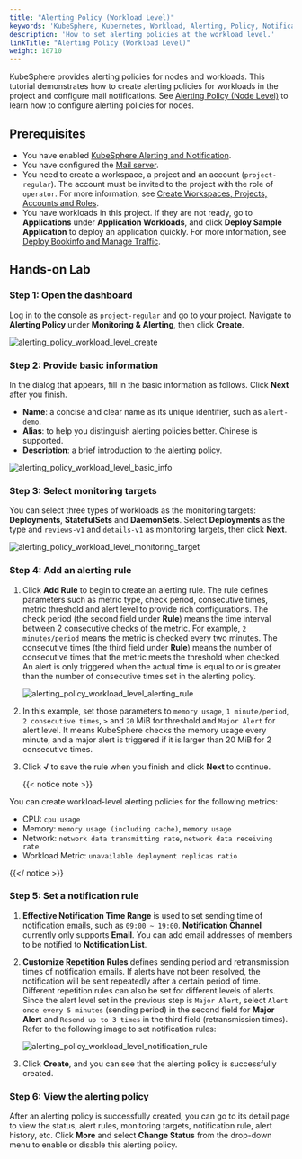 ```yaml
---
title: "Alerting Policy (Workload Level)"
keywords: 'KubeSphere, Kubernetes, Workload, Alerting, Policy, Notification'
description: 'How to set alerting policies at the workload level.'
linkTitle: "Alerting Policy (Workload Level)"
weight: 10710
---
```


KubeSphere provides alerting policies for nodes and workloads. This tutorial demonstrates how to create alerting policies for workloads in the project and configure mail notifications. See [Alerting Policy (Node Level)](../../../cluster-administration/alerting/alerting-policy/) to learn how to configure alerting policies for nodes.

## Prerequisites

- You have enabled [KubeSphere Alerting and Notification](../../../pluggable-components/alerting-notification/).
- You have configured the [Mail server](../../../cluster-administration/cluster-settings/mail-server/).
- You need to create a workspace, a project and an account (`project-regular`). The account must be invited to the project with the role of `operator`. For more information, see [Create Workspaces, Projects, Accounts and Roles](../../../quick-start/create-workspace-and-project).
- You have workloads in this project. If they are not ready, go to **Applications** under **Application Workloads**, and click **Deploy Sample Application** to deploy an application quickly. For more information, see [Deploy Bookinfo and Manage Traffic](../../../quick-start/deploy-bookinfo-to-k8s/).

## Hands-on Lab

### Step 1: Open the dashboard

Log in to the console as `project-regular` and go to your project. Navigate to **Alerting Policy** under **Monitoring & Alerting**, then click **Create**.

![alerting_policy_workload_level_create](/images/docs/alerting/alerting_policy_workload_level_create.png)

### Step 2: Provide basic information

In the dialog that appears, fill in the basic information as follows. Click **Next** after you finish.
- **Name**: a concise and clear name as its unique identifier, such as `alert-demo`.
- **Alias**: to help you distinguish alerting policies better. Chinese is supported.
- **Description**: a brief introduction to the alerting policy.

![alerting_policy_workload_level_basic_info](/images/docs/alerting/alerting_policy_workload_level_basic_info.png)

### Step 3: Select monitoring targets

You can select three types of workloads as the monitoring targets: **Deployments**, **StatefulSets** and **DaemonSets**. Select **Deployments** as the type and `reviews-v1` and `details-v1` as monitoring targets, then click **Next**.

![alerting_policy_workload_level_monitoring_target](/images/docs/alerting/alerting_policy_workload_level_monitoring_target.png)

### Step 4: Add an alerting rule

1. Click **Add Rule** to begin to create an alerting rule. The rule defines parameters such as metric type, check period, consecutive times, metric threshold and alert level to provide rich configurations. The check period (the second field under **Rule**) means the time interval between 2 consecutive checks of the metric. For example, `2 minutes/period` means the metric is checked every two minutes. The consecutive times (the third field under **Rule**) means the number of consecutive times that the metric meets the threshold when checked. An alert is only triggered when the actual time is equal to or is greater than the number of consecutive times set in the alerting policy.

   ![alerting_policy_workload_level_alerting_rule](/images/docs/alerting/alerting_policy_workload_level_alerting_rule.png)

2. In this example, set those parameters to `memory usage`, `1 minute/period`, `2 consecutive times`, `>` and `20` MiB for threshold and `Major Alert` for alert level. It means KubeSphere checks the memory usage every minute, and a major alert is triggered if it is larger than 20 MiB for 2 consecutive times.  

3. Click **√** to save the rule when you finish and click **Next** to continue.

   {{< notice note >}}

You can create workload-level alerting policies for the following metrics:
- CPU: `cpu usage`
- Memory: `memory usage (including cache)`, `memory usage`
- Network: `network data transmitting rate`, `network data receiving rate`
- Workload Metric: `unavailable deployment replicas ratio`

{{</ notice >}}

### Step 5: Set a notification rule

1. **Effective Notification Time Range** is used to set sending time of notification emails, such as `09:00 ~ 19:00`. **Notification Channel** currently only supports **Email**. You can add email addresses of members to be notified to **Notification List**.

1. **Customize Repetition Rules** defines sending period and retransmission times of notification emails. If alerts have not been resolved, the notification will be sent repeatedly after a certain period of time. Different repetition rules can also be set for different levels of alerts. Since the alert level set in the previous step is `Major Alert`, select `Alert once every 5 minutes` (sending period) in the second field for **Major Alert** and `Resend up to 3 times` in the third field (retransmission times). Refer to the following image to set notification rules:

   ![alerting_policy_workload_level_notification_rule](/images/docs/alerting/alerting_policy_workload_level_notification_rule.png)

3. Click **Create**, and you can see that the alerting policy is successfully created.

### Step 6: View the alerting policy

After an alerting policy is successfully created, you can go to its detail page to view the status, alert rules, monitoring targets, notification rule, alert history, etc. Click **More** and select **Change Status** from the drop-down menu to enable or disable this alerting policy.